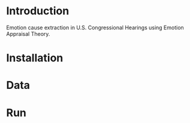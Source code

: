 # Introduction
Emotion cause extraction in U.S. Congressional Hearings using Emotion Appraisal Theory.


# Installation


# Data


# Run
